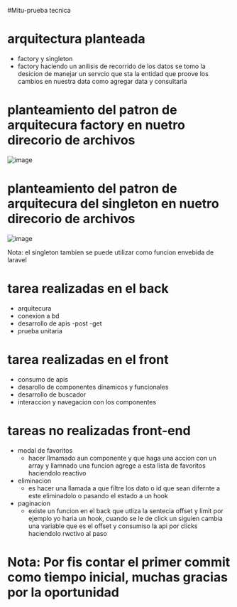 #Mitu-prueba tecnica

# arquitectura planteada
 - factory y singleton
 - factory haciendo un anilisis de recorrido de los datos se tomo la desicion de manejar un servcio que sta la entidad que proove los cambios en nuestra data como 
    agregar data y consultarla
# planteamiento del patron de arquitecura factory en nuetro direcorio de archivos

![image](https://github.com/efnaranjo6/tumi/assets/26490627/ea503883-9775-4a52-86fa-ff7731e66d79)

# planteamiento del patron de arquitecura del singleton en nuetro direcorio de archivos
![image](https://github.com/efnaranjo6/tumi/assets/26490627/d228053d-a774-4bfd-a383-a15ff2819751)

Nota: el singleton tambien se puede utilizar como funcion envebida  de laravel

# tarea  realizadas en el back 
- arquitecura
- conexion a bd
- desarrollo de apis
  -post
  -get
- prueba unitaria
# tarea realizadas en el front
- consumo de apis
- desarollo de componentes dinamicos y funcionales
- desarrollo de buscador
- interaccion y navegacion con los componentes
# tareas no realizadas front-end
 - modal de favoritos
   - hacer llmamado aun componente y que haga  una accion con un array y llamnado una funcion agrege a esta lista de favoritos haciendolo reactivo
 - eliminacion
   - es hacer  una llamada a que filtre  los dato o id que sean difernte a este eliminadolo o pasando el estado a un hook
 - paginacion
   - existe un funcion en el back que utliza la sentecia  offset y limit  por ejemplo yo haria un hook, cuando se le de click un siguien cambia una variable que 
    es el offset y consumiso la api por clicks haciendolo rwctivo al paso
 # Nota: Por fis contar el primer commit como tiempo inicial, muchas gracias por la oportunidad 

   


